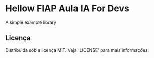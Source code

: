 # Hellow FIAP Aula IA For Devs

A simple example library

## Licença

Distribuida sob a licença MIT. Veja 'LICENSE' para mais informações. 
